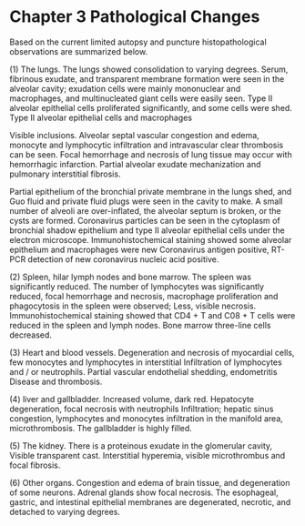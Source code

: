 # Chapter 3 Pathological Changes

Based on the current limited autopsy and puncture histopathological observations are summarized below.

(1) The lungs.
The lungs showed consolidation to varying degrees.
Serum, fibrinous exudate, and transparent membrane formation were seen in the alveolar cavity; exudation cells were mainly mononuclear and macrophages, and multinucleated giant cells were easily seen. Type II alveolar epithelial cells proliferated significantly, and some cells were shed. Type II alveolar epithelial cells and macrophages

Visible inclusions. Alveolar septal vascular congestion and edema, monocyte and lymphocytic infiltration and intravascular clear thrombosis can be seen. Focal hemorrhage and necrosis of lung tissue may occur with hemorrhagic infarction. Partial alveolar exudate mechanization and pulmonary interstitial fibrosis.

Partial epithelium of the bronchial private membrane in the lungs shed, and Guo fluid and private fluid plugs were seen in the cavity
to make. A small number of alveoli are over-inflated, the alveolar septum is broken, or the cysts are formed.
Coronavirus particles can be seen in the cytoplasm of bronchial shadow epithelium and type II alveolar epithelial cells under the electron microscope. Immunohistochemical staining showed some alveolar epithelium and macrophages were new
Coronavirus antigen positive, RT-PCR detection of new coronavirus nucleic acid positive.

(2) Spleen, hilar lymph nodes and bone marrow.
The spleen was significantly reduced. The number of lymphocytes was significantly reduced, focal hemorrhage and necrosis, macrophage proliferation and phagocytosis in the spleen were observed;
Less, visible necrosis. Immunohistochemical staining showed that CD4 + T and C08 + T cells were reduced in the spleen and lymph nodes. Bone marrow three-line cells decreased.

(3) Heart and blood vessels.
Degeneration and necrosis of myocardial cells, few monocytes and lymphocytes in interstitial
Infiltration of lymphocytes and / or neutrophils. Partial vascular endothelial shedding, endometritis
Disease and thrombosis.

(4) liver and gallbladder.
Increased volume, dark red. Hepatocyte degeneration, focal necrosis with neutrophils
Infiltration; hepatic sinus congestion, lymphocytes and monocytes infiltration in the manifold area, microthrombosis. The gallbladder is highly filled.

(5) The kidney.
There is a proteinous exudate in the glomerular cavity,
Visible transparent cast. Interstitial hyperemia, visible microthrombus and focal fibrosis.

(6) Other organs.
Congestion and edema of brain tissue, and degeneration of some neurons. Adrenal glands show focal necrosis.
The esophageal, gastric, and intestinal epithelial membranes are degenerated, necrotic, and detached to varying degrees.

